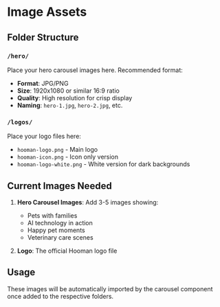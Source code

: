 # Image Assets

## Folder Structure

### `/hero/`
Place your hero carousel images here. Recommended format:
- **Format**: JPG/PNG
- **Size**: 1920x1080 or similar 16:9 ratio
- **Quality**: High resolution for crisp display
- **Naming**: `hero-1.jpg`, `hero-2.jpg`, etc.

### `/logos/`
Place your logo files here:
- `hooman-logo.png` - Main logo
- `hooman-icon.png` - Icon only version
- `hooman-logo-white.png` - White version for dark backgrounds

## Current Images Needed

1. **Hero Carousel Images**: Add 3-5 images showing:
   - Pets with families
   - AI technology in action
   - Happy pet moments
   - Veterinary care scenes

2. **Logo**: The official Hooman logo file

## Usage
These images will be automatically imported by the carousel component once added to the respective folders. 